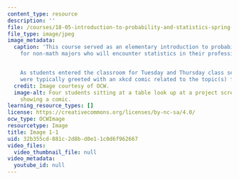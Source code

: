 ```yaml
---
content_type: resource
description: ''
file: /courses/18-05-introduction-to-probability-and-statistics-spring-2014/32b355cd881c2d8bd0e11c0d6f962667_gallery1-1.jpg
file_type: image/jpeg
image_metadata:
  caption: 'This course served as an elementary introduction to probability and statistics
    for non-math majors who will encounter statistics in their professional lives.


    As students entered the classroom for Tuesday and Thursday class sessions, they
    were typically greeted with an xkcd comic related to the topic(s) for the day.'
  credit: Image courtesy of OCW.
  image-alt: Four students sitting at a table look up at a project screen that is
    showing a comic.
learning_resource_types: []
license: https://creativecommons.org/licenses/by-nc-sa/4.0/
ocw_type: OCWImage
resourcetype: Image
title: Image 1-1
uid: 32b355cd-881c-2d8b-d0e1-1c0d6f962667
video_files:
  video_thumbnail_file: null
video_metadata:
  youtube_id: null
---
```

